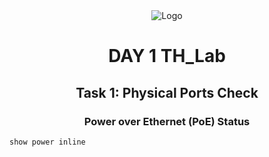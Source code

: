<div style="text-align: center;"> <img src="https://rivanit.com/assets/logo-DaYZ0U1G.png" alt="Logo" title="TH_Lab Logo" /> <h1>DAY 1 TH_Lab</h1> <h2>Task 1: Physical Ports Check</h2> <h3>Power over Ethernet (PoE) Status</h3> </div>

```cisco
show power inline 
```
